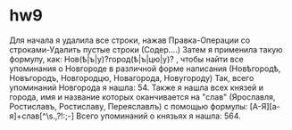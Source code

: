 # hw9
Для начала я удалила все строки, нажав Правка-Операции со строками-Удалить пустые строки (Содер….)
Затем я применила такую формулу, как: Нов(ѣ|ъ|у)?город(ѣ|ъ|цю|у)?  , чтобы найти все упоминания о Новгороде в различной форме написания (Новѣгородѣ, Новъгородъ, Новгородцю, Новагорода, Новугороду)
Так, всего упоминаний Новгорода я нашла: 54.
Также я нашла всех князей и города, имя и название которых оканчивается на "слав" (Ярославля, Ростиславъ, Ростиславу, Переяславлъ) с помощью формулы: [А-Я][а-я]+слав[^\s.,\?!:;-]
Всего упоминаний о князьях я нашла: 564.  
